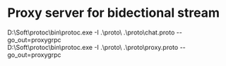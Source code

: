 # Proxy server for bidectional stream

D:\Soft\protoc\bin\protoc.exe -I .\proto\ .\proto\chat.proto --go_out=proxygrpc        
D:\Soft\protoc\bin\protoc.exe -I .\proto\ .\proto\proxy.proto --go_out=proxygrpc